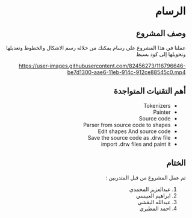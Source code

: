 <div dir=rtl>

# الرسام

## وصف المشروع

عملنا في هذا المشروع على رسام يمكنك من خلاله رسم الاشكال والخطوط وتعديلها وتحويلها إلى كود بسيط

https://user-images.githubusercontent.com/82456273/116796646-be7d1300-aae6-11eb-914c-912ce88545c0.mp4

## أهم التقنيات المتواجدة

- Tokenizers
- Painter
- Source code
- Parser from source code to shapes
- Edit shapes And source code
- Save the source code as .drw file
- import .drw files and paint it

## الختام

تم عمل المشروع من قبل المتدربين :

1.  عبدالعزيز المحمدي
2.  ابراهيم العبيسي
3.  عبدالله البقشي
4.  احمد المطيري
</div>

